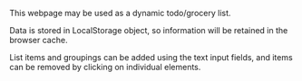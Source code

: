 This webpage may be used as a dynamic todo/grocery list.

Data is stored in LocalStorage object, so information will be retained in the browser cache.

List items and groupings can be added using the text input fields, and items can be removed by clicking on individual elements.
